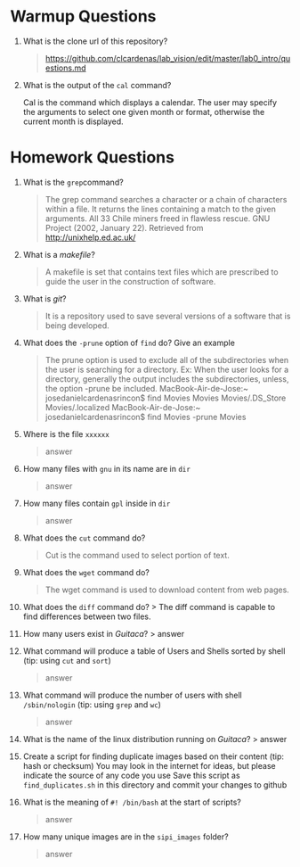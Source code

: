 # Warmup Questions

1.  What is the clone url of this repository?
    >   https://github.com/clcardenas/lab_vision/edit/master/lab0_intro/questions.md

2.  What is the output of the ``cal`` command?

    Cal is the command which displays a calendar. The user may specify the arguments to select one given month or format, otherwise the current month is displayed. 
# Homework Questions

1.  What is the ``grep``command?
    >  The grep command searches a character or a chain of characters within a file. It returns the lines containing a match to the given arguments.  All 33 Chile miners freed in flawless rescue. 
GNU Project (2002, January 22). Retrieved from http://unixhelp.ed.ac.uk/

2.  What is a *makefile*?
    >  A makefile is set that contains text files which are prescribed to guide the user in the construction of software.

3.  What is *git*?
    >   It is a repository used to save several versions of a software that is being developed.

4.  What does the ``-prune`` option of ``find`` do? Give an example
    > The prune option is used to exclude all of the  subdirectories when the user is searching for a directory.
Ex: When the user looks for a directory, generally the output includes the subdirectories, unless, the option -prune be included.
MacBook-Air-de-Jose:~ josedanielcardenasrincon$ find Movies
Movies
Movies/.DS_Store
Movies/.localized
MacBook-Air-de-Jose:~ josedanielcardenasrincon$ find Movies -prune
Movies

5.  Where is the file ``xxxxxx``
    >   answer

6.  How many files with ``gnu`` in its name are in ``dir``
    >   answer

7.  How many files contain ``gpl`` inside in ``dir``
    >   answer

8.  What does the ``cut`` command do?
    > Cut is the command used to select portion of text. 

9.  What does the ``wget`` command do?
    >   The wget command is used to download content from web pages.

10.  What does the ``diff`` command do?
    >   The diff command is capable to find differences between two files.

11.  How many users exist in *Guitaca*?
    >   answer

12. What command will produce a table of Users and Shells sorted by shell (tip: using ``cut`` and ``sort``)
    >   answer

13. What command will produce the number of users with shell ``/sbin/nologin`` (tip: using ``grep`` and ``wc``)
    >   answer

14.  What is the name of the linux distribution running on *Guitaca*?
    >   answer

15. Create a script for finding duplicate images based on their content (tip: hash or checksum)
    You may look in the internet for ideas, but please indicate the source of any code you use
    Save this script as ``find_duplicates.sh`` in this directory and commit your changes to github

16. What is the meaning of ``#! /bin/bash`` at the start of scripts?
    >   answer

17. How many unique images are in the ``sipi_images`` folder?
    >   answer
    
